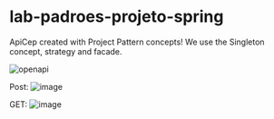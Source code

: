 # lab-padroes-projeto-spring
ApiCep created with Project Pattern concepts! We use the Singleton concept, strategy and facade.

![openapi](https://user-images.githubusercontent.com/41305394/166254125-2eea810e-b2ab-4cfe-aa69-4a43879d4651.png)

Post:
![image](https://user-images.githubusercontent.com/41305394/166256607-1a70e8ce-c57e-4b0b-9557-22c068227d82.png)

GET:
![image](https://user-images.githubusercontent.com/41305394/166256778-19c47312-d8fd-4051-899a-6932c29639e5.png)
